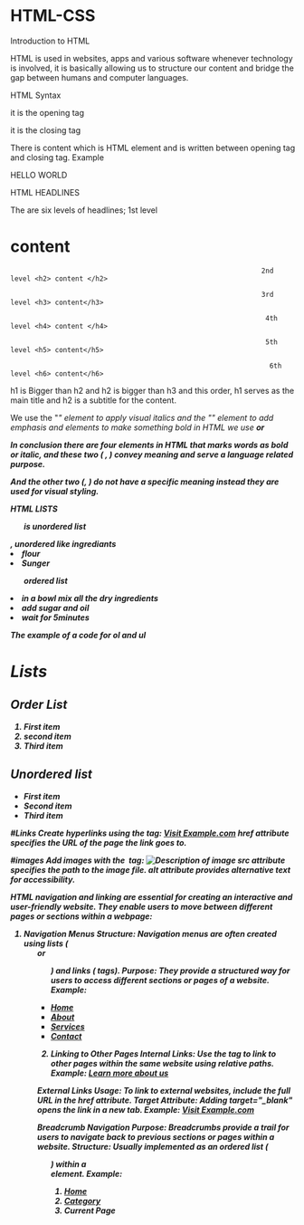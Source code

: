 # HTML-CSS
Introduction to HTML 

HTML is used in websites, apps and various software whenever technology is involved, it is basically allowing us to structure our content and bridge the gap between humans and computer languages. 

HTML Syntax  

<p> it is the opening tag 

</p> it is the closing tag 

There is content which is HTML element and is written between opening tag and closing tag. Example <p> HELLO WORLD </p> 

HTML HEADLINES 

The are six levels of headlines; 1st level <h1> content </h1> 

                                                                  2nd level <h2> content </h2> 

                                                                  3rd level <h3> content</h3> 

                                                                   4th level <h4> content </h4> 

                                                                   5th level <h5> content</h5> 

                                                                    6th level <h6> content</h6> 

h1 is Bigger than h2 and h2 is bigger than h3 and this order, h1 serves as the main title and h2 is a subtitle for the content. 

 We use the "<i>" element to apply visual italics and the "<em>" element to add emphasis and elements to make something bold in HTML we use <strong> or <b> 

In conclusion there are four elements in HTML that marks words as bold or italic, and these two (<em> , <strong>) convey meaning and serve a language related purpose. 

And the other two (<i>, <b>) do not have a specific meaning instead they are used for visual styling. 

HTML LISTS 

<ul> is unordered list </ul>, unordered like ingrediants 

<li>flour</li> 

<li>Sunger</li> 

<ol> ordered list </ol>  

<li>in a bowl mix all the dry ingredients</li> 

<li>add sugar and oil</li> 

<li>wait for 5minutes</li> 

The example of a code for ol and ul 
<!DOCTYPE html>
<html lang="en">
<head>
    <meta charset="UTF-8">
    <meta name="viewport" content="width=device-width, initial-scale=1.0">
    <title>Lists</title>
</head>
<body>
    <h1>Lists</h1>
    <h2>Order List</h2>
    <ol>
        <li>First item</li>
        <li>second item</li>
        <li>Third item</li>
    </ol>
    <h2>Unordered list</h2>
    <ul>
        <li>First item</li>
        <li>Second item</li>
        <li>Third item</li>
    </ul>
</body>
</html>

#Links
Create hyperlinks using the <a> tag:
<a href="https://www.example.com">Visit Example.com</a>
href attribute specifies the URL of the page the link goes to.

#images
Add images with the <img> tag:
<img src="image.jpg" alt="Description of image">
src attribute specifies the path to the image file.
alt attribute provides alternative text for accessibility.

HTML navigation and linking are essential for creating an interactive and user-friendly website. They enable users to move between different pages or sections within a webpage:
1. Navigation Menus
Structure: Navigation menus are often created using lists (<ul> or <ol>) and links (<a> tags).
Purpose: They provide a structured way for users to access different sections or pages of a website.
Example:
<nav>
    <ul>
        <li><a href="index.html">Home</a></li>
        <li><a href="about.html">About</a></li>
        <li><a href="services.html">Services</a></li>
        <li><a href="contact.html">Contact</a></li>
    </ul>
</nav>

2. Linking to Other Pages
Internal Links: Use the <a> tag to link to other pages within the same website using relative paths.
Example:
<a href="about.html">Learn more about us</a>

External Links
Usage: To link to external websites, include the full URL in the href attribute.
Target Attribute: Adding target="_blank" opens the link in a new tab.
Example:
<a href="https://www.example.com" target="_blank">Visit Example.com</a>

 Breadcrumb Navigation
Purpose: Breadcrumbs provide a trail for users to navigate back to previous sections or pages within a website.
Structure: Usually implemented as an ordered list (<ol>) within a <nav> element.
Example:
<nav aria-label="breadcrumb">
  <ol class="breadcrumb">
    <li class="breadcrumb-item"><a href="index.html">Home</a></li>
    <li class="breadcrumb-item"><a href="category.html">Category</a></li>
    <li class="breadcrumb-item active" aria-current="page">Current Page</li>
  </ol>
</n>




 
